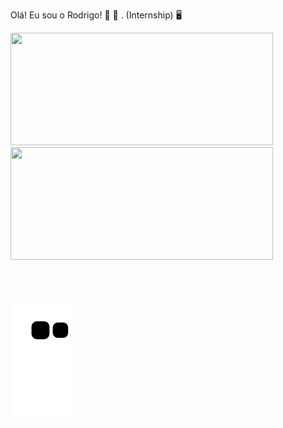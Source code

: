 Olá! Eu sou o Rodrigo! 👋 🔭 .
(Internship) 🖥️ 


<div>
  <a href="https://github.com/RodrigoSF2703">
  <img height=180 width=420 src="https://github-readme-stats.vercel.app/api?username=RodrigoSF2703&show_icons=true&theme=dark&include_all_commits=true&count_private=true"/>
  <img height=180 width=420 src="https://github-readme-stats.vercel.app/api/top-langs/?username=RodrigoSF2703&layout=compact&langs_count=16&theme=dark"/> 
</div>
  
<br><br>
<div>
 
  ![Snake animation](https://github.com/RodrigoSF2703/RodrigoSF2703/blob/output/github-contribution-grid-snake.svg)
  
</div>
<br><br>
